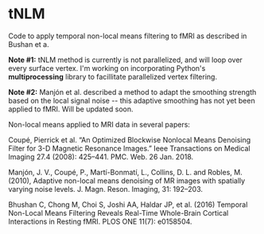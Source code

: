 # tNLM

Code to apply temporal non-local means filtering to fMRI as described in Bushan et a.

**Note #1:**  tNLM method is currently is not parallelized, and will loop over every surface vertex.  I'm working on incorporating Python's **multiprocessing** library to facillitate parallelized vertex filtering.

**Note #2:**  Manjón et al. described a method to adapt the smoothing strength based on the local signal noise -- this adaptive smoothing has not yet been applied to fMRI.  Will be updated soon.

Non-local means applied to MRI data in several papers:

Coupé, Pierrick et al. “An Optimized Blockwise Nonlocal Means Denoising Filter for 3-D Magnetic Resonance Images.” Ieee Transactions on Medical Imaging 27.4 (2008): 425–441. PMC. Web. 26 Jan. 2018.

Manjón, J. V., Coupé, P., Martí-Bonmatí, L., Collins, D. L. and Robles, M. (2010), Adaptive non-local means denoising of MR images with spatially varying noise levels. J. Magn. Reson. Imaging, 31: 192–203.

Bhushan C, Chong M, Choi S, Joshi AA, Haldar JP, et al. (2016) Temporal Non-Local Means Filtering Reveals Real-Time Whole-Brain Cortical Interactions in Resting fMRI. PLOS ONE 11(7): e0158504.
